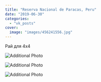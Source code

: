 ```yaml
---
title: "Reserva Nacional de Paracas, Peru"
date: "2019-06-30"
categories: 
  - "vk_posts"
cover:
  image: "images/456241556.jpg"
---
```


Рай для 4x4

![Additional Photo](https://vodpop.ru/wp-content/uploads/2023/07/456241557.jpg)

![Additional Photo](https://vodpop.ru/wp-content/uploads/2023/07/456241558.jpg)

![Additional Photo](https://vodpop.ru/wp-content/uploads/2023/07/456241559.jpg)
